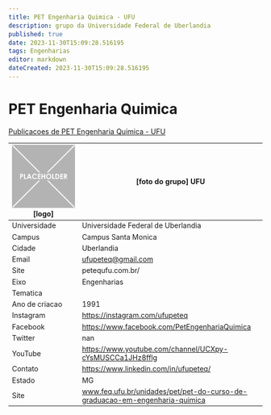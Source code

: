 ```yaml
---
title: PET Engenharia Quimica - UFU
description: grupo da Universidade Federal de Uberlandia
published: true
date: 2023-11-30T15:09:28.516195
tags: Engenharias
editor: markdown
dateCreated: 2023-11-30T15:09:28.516195
---
```


# PET Engenharia Quimica

[Publicacoes de PET Engenharia Quimica - UFU](/atividade/209PETEngenhariaQuimicaUFU/feed.md)

| ![placeholder.png](/placeholder.png) [logo] | [foto do grupo] UFU         |
| ------------------------------------------- | ------------------------------------------------- |
| Universidade                                | Universidade Federal de Uberlandia      |
| Campus                                      | Campus Santa Monica            |
| Cidade                                      | Uberlandia             |
| Email                                       | ufupeteq@gmail.com             |
| Site                                        | petequfu.com.br/              |
| Eixo                                        | Engenharias              |
| Tematica                                    |           |
| Ano de criacao                              | 1991        |
| Instagram                                   | https://instagram.com/ufupeteq         |
| Facebook                                    | https://www.facebook.com/PetEngenhariaQuimica          |
| Twitter                                     | nan           |
| YouTube                                     | https://www.youtube.com/channel/UCXpy-cYsMUSCCa1JHz8fflg           |
| Contato                                     | https://www.linkedin.com/in/ufupeteq/         |
| Estado                                      |  MG            |
| Site                                        | www.feq.ufu.br/unidades/pet/pet-do-curso-de-graduacao-em-engenharia-quimica |
